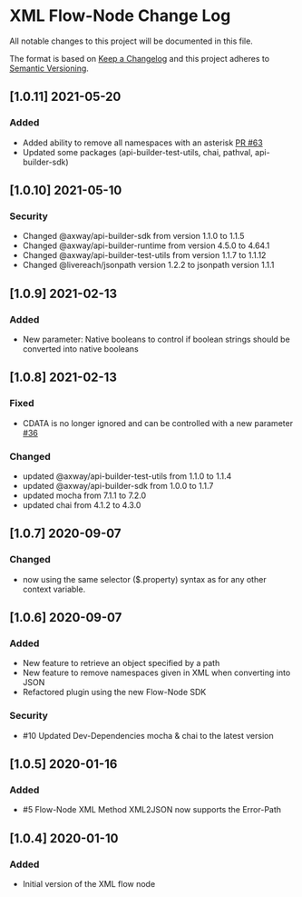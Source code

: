 # XML Flow-Node Change Log
All notable changes to this project will be documented in this file.

The format is based on [Keep a Changelog](http://keepachangelog.com/)
and this project adheres to [Semantic Versioning](http://semver.org/).

## [1.0.11] 2021-05-20
### Added
- Added ability to remove all namespaces with an asterisk [PR #63](https://github.com/Axway-API-Builder-Ext/api-builder-extras/pull/63)
- Updated some packages (api-builder-test-utils, chai, pathval, api-builder-sdk)

## [1.0.10] 2021-05-10
### Security
- Changed @axway/api-builder-sdk from version 1.1.0 to 1.1.5
- Changed @axway/api-builder-runtime from version 4.5.0 to 4.64.1
- Changed @axway/api-builder-test-utils from version 1.1.7 to 1.1.12
- Changed @livereach/jsonpath version 1.2.2 to jsonpath version 1.1.1

## [1.0.9] 2021-02-13
### Added
- New parameter: Native booleans to control if boolean strings should be converted into native booleans

## [1.0.8] 2021-02-13
### Fixed
- CDATA is no longer ignored and can be controlled with a new parameter [#36](https://github.com/Axway-API-Builder-Ext/api-builder-extras/issues/36)

### Changed
- updated @axway/api-builder-test-utils from 1.1.0 to 1.1.4
- updated @axway/api-builder-sdk from 1.0.0 to 1.1.7
- updated mocha from 7.1.1 to 7.2.0
- updated chai from 4.1.2 to 4.3.0

## [1.0.7] 2020-09-07
### Changed
- now using the same selector ($.property) syntax as for any other context variable.

## [1.0.6] 2020-09-07
### Added
- New feature to retrieve an object specified by a path
- New feature to remove namespaces given in XML when converting into JSON
- Refactored plugin using the new Flow-Node SDK

### Security
- #10 Updated Dev-Dependencies mocha & chai to the latest version

## [1.0.5] 2020-01-16
### Added
- #5 Flow-Node XML Method XML2JSON now supports the Error-Path

## [1.0.4] 2020-01-10
### Added
- Initial version of the XML flow node
